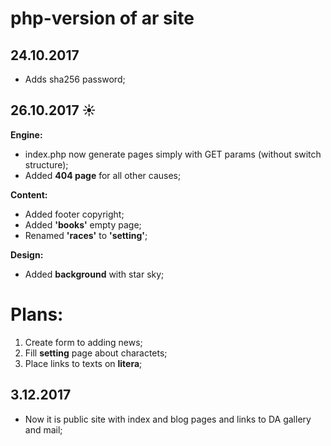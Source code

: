 # php-version of ar site

## 24.10.2017
- Adds sha256 password;

## 26.10.2017 :sunny:

**Engine:**

- index.php now generate pages simply with GET params (without switch structure);
- Added **404 page** for all other causes;

**Content:**

- Added footer copyright;
- Added **'books'** empty page;
- Renamed **'races'** to **'setting'**;

**Design:**

- Added **background** with star sky;

##

# Plans:

1. Create form to adding news;
1. Fill **setting** page about charactets;
1. Place links to texts on **litera**;

## 3.12.2017

- Now it is public site with index and blog pages and links to DA gallery and mail;
